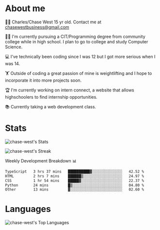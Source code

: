 # About me
🙋‍♂️ Charles/Chase West 15 yr old. Contact me at chasewestbusiness@gmail.com

👨‍🎓 I'm currently pursuing a CIT/Programming degree from community college
while in high school. I plan to go to college and study Computer Science. 

💻 I've technically been coding since I was 12 but
I got more serious when I was 14. 

🏋️ Outside of coding a great passion of mine is weightlifting
and I hope to incorporate it into more projects soon.

🏆 I'm currently working on intern connect, a website that allows highschoolers to find internship opportunities. 

📚 Currently taking a web development class. 

# Stats 

![chase-west's Stats](https://github-readme-stats.vercel.app/api?username=chase-west&theme=prussian&show_icons=true&hide_border=false&count_private=true)


![chase-west's Streak](https://github-readme-streak-stats.herokuapp.com/?user=chase-west&theme=prussian&hide_border=false)

Weekly Development Breakdown 📊
<!--START_SECTION:waka-->

```txt
TypeScript   3 hrs 37 mins   ██████████▓░░░░░░░░░░░░░░   42.52 %
HTML         2 hrs 7 mins    ██████▒░░░░░░░░░░░░░░░░░░   24.97 %
CSS          1 hr 54 mins    █████▓░░░░░░░░░░░░░░░░░░░   22.37 %
Python       24 mins         █▒░░░░░░░░░░░░░░░░░░░░░░░   04.80 %
Other        13 mins         ▓░░░░░░░░░░░░░░░░░░░░░░░░   02.60 %
```

<!--END_SECTION:waka-->


# Languages 
![chase-west's Top Languages](https://github-readme-stats.vercel.app/api/top-langs/?username=chase-west&theme=prussian&show_icons=true&hide_border=false&layout=compact)


